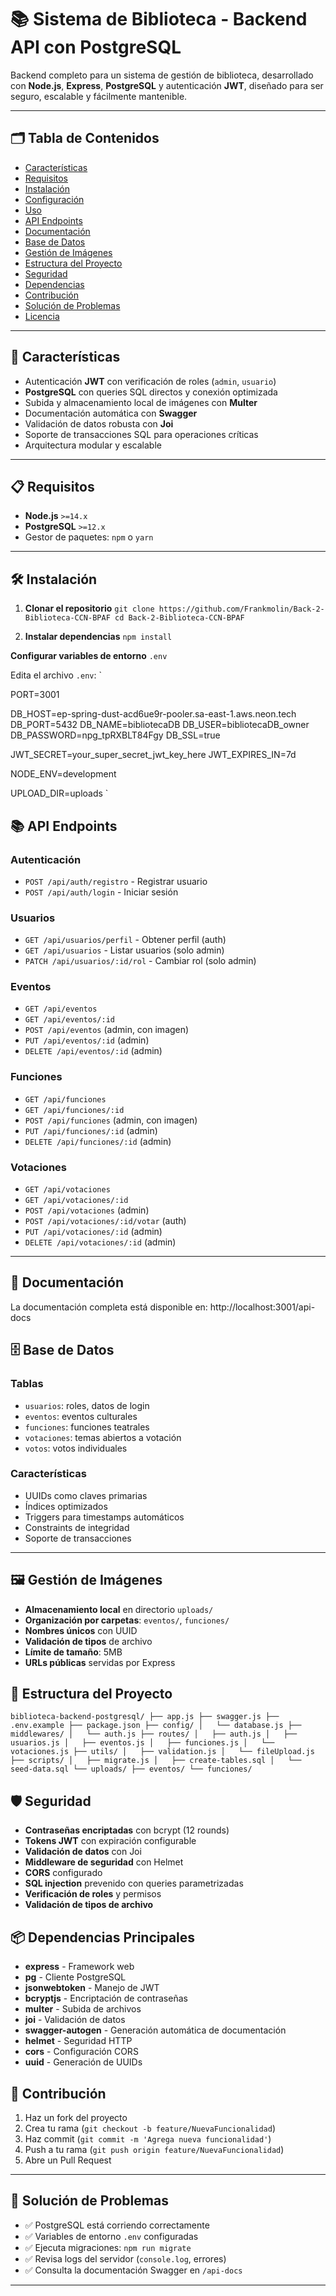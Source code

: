 # 📚 Sistema de Biblioteca - Backend API con PostgreSQL

Backend completo para un sistema de gestión de biblioteca, desarrollado con **Node.js**, **Express**, **PostgreSQL** y autenticación **JWT**, diseñado para ser seguro, escalable y fácilmente mantenible.

---

## 🗂️ Tabla de Contenidos

- [Características](#-características)
- [Requisitos](#-requisitos)
- [Instalación](#-instalación)
- [Configuración](#-configuración)
- [Uso](#-uso)
- [API Endpoints](#-api-endpoints)
- [Documentación](#-documentación)
- [Base de Datos](#-base-de-datos)
- [Gestión de Imágenes](#-gestión-de-imágenes)
- [Estructura del Proyecto](#-estructura-del-proyecto)
- [Seguridad](#-seguridad)
- [Dependencias](#-dependencias-principales)
- [Contribución](#-contribución)
- [Solución de Problemas](#-solución-de-problemas)
- [Licencia](#-licencia)

---

## 🚀 Características

- Autenticación **JWT** con verificación de roles (`admin`, `usuario`)
- **PostgreSQL** con queries SQL directos y conexión optimizada
- Subida y almacenamiento local de imágenes con **Multer**
- Documentación automática con **Swagger**
- Validación de datos robusta con **Joi**
- Soporte de transacciones SQL para operaciones críticas
- Arquitectura modular y escalable

---

## 📋 Requisitos

- **Node.js** `>=14.x`
- **PostgreSQL** `>=12.x`
- Gestor de paquetes: `npm` o `yarn`

---

## 🛠️ Instalación

1. **Clonar el repositorio**
`
git clone https://github.com/Frankmolin/Back-2-Biblioteca-CCN-BPAF
cd Back-2-Biblioteca-CCN-BPAF
`

2. **Instalar dependencias**
`
npm install
`

 **Configurar variables de entorno**
`
 .env
`

Edita el archivo `.env`:
`

PORT=3001


DB_HOST=ep-spring-dust-acd6ue9r-pooler.sa-east-1.aws.neon.tech
DB_PORT=5432
DB_NAME=bibliotecaDB
DB_USER=bibliotecaDB_owner
DB_PASSWORD=npg_tpRXBLT84Fgy
DB_SSL=true


JWT_SECRET=your_super_secret_jwt_key_here
JWT_EXPIRES_IN=7d


NODE_ENV=development


UPLOAD_DIR=uploads
`




## 📚 API Endpoints

### Autenticación
- `POST /api/auth/registro` - Registrar usuario
- `POST /api/auth/login` - Iniciar sesión

### Usuarios
- `GET /api/usuarios/perfil` - Obtener perfil (auth)
- `GET /api/usuarios` - Listar usuarios (solo admin)
- `PATCH /api/usuarios/:id/rol` - Cambiar rol (solo admin)

### Eventos
- `GET /api/eventos`
- `GET /api/eventos/:id`
- `POST /api/eventos` (admin, con imagen)
- `PUT /api/eventos/:id` (admin)
- `DELETE /api/eventos/:id` (admin)

### Funciones
- `GET /api/funciones`
- `GET /api/funciones/:id`
- `POST /api/funciones` (admin, con imagen)
- `PUT /api/funciones/:id` (admin)
- `DELETE /api/funciones/:id` (admin)

### Votaciones
- `GET /api/votaciones`
- `GET /api/votaciones/:id`
- `POST /api/votaciones` (admin)
- `POST /api/votaciones/:id/votar` (auth)
- `PUT /api/votaciones/:id` (admin)
- `DELETE /api/votaciones/:id` (admin)

---

## 📖 Documentación

La documentación completa está disponible en: http://localhost:3001/api-docs

## 🗄️ Base de Datos

### Tablas

- `usuarios`: roles, datos de login
- `eventos`: eventos culturales
- `funciones`: funciones teatrales
- `votaciones`: temas abiertos a votación
- `votos`: votos individuales

### Características

- UUIDs como claves primarias
- Índices optimizados
- Triggers para timestamps automáticos
- Constraints de integridad
- Soporte de transacciones

---

## 🖼️ Gestión de Imágenes

- **Almacenamiento local** en directorio `uploads/`
- **Organización por carpetas**: `eventos/`, `funciones/`
- **Nombres únicos** con UUID
- **Validación de tipos** de archivo
- **Límite de tamaño**: 5MB
- **URLs públicas** servidas por Express


## 📁 Estructura del Proyecto

`
biblioteca-backend-postgresql/
├── app.js
├── swagger.js
├── .env.example
├── package.json
├── config/
│   └── database.js
├── middlewares/
│   └── auth.js
├── routes/
│   ├── auth.js
│   ├── usuarios.js
│   ├── eventos.js
│   ├── funciones.js
│   └── votaciones.js
├── utils/
│   ├── validation.js
│   └── fileUpload.js
├── scripts/
│   ├── migrate.js
│   ├── create-tables.sql
│   └── seed-data.sql
└── uploads/
    ├── eventos/
    └── funciones/
`


## 🛡️ Seguridad

- **Contraseñas encriptadas** con bcrypt (12 rounds)
- **Tokens JWT** con expiración configurable
- **Validación de datos** con Joi
- **Middleware de seguridad** con Helmet
- **CORS** configurado
- **SQL injection** prevenido con queries parametrizadas
- **Verificación de roles** y permisos
- **Validación de tipos de archivo**

## 📦 Dependencias Principales

- **express** - Framework web
- **pg** - Cliente PostgreSQL
- **jsonwebtoken** - Manejo de JWT
- **bcryptjs** - Encriptación de contraseñas
- **multer** - Subida de archivos
- **joi** - Validación de datos
- **swagger-autogen** - Generación automática de documentación
- **helmet** - Seguridad HTTP
- **cors** - Configuración CORS
- **uuid** - Generación de UUIDs



## 🤝 Contribución

1. Haz un fork del proyecto
2. Crea tu rama (`git checkout -b feature/NuevaFuncionalidad`)
3. Haz commit (`git commit -m 'Agrega nueva funcionalidad'`)
4. Push a tu rama (`git push origin feature/NuevaFuncionalidad`)
5. Abre un Pull Request

---

## 🧩 Solución de Problemas

- ✅ PostgreSQL está corriendo correctamente
- ✅ Variables de entorno `.env` configuradas
- ✅ Ejecuta migraciones: `npm run migrate`
- ✅ Revisa logs del servidor (`console.log`, errores)
- ✅ Consulta la documentación Swagger en `/api-docs`

---
